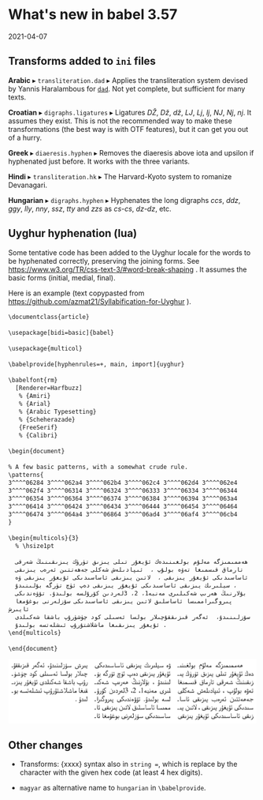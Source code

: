 # What's new in babel 3.57

2021-04-07

## Transforms added to `ini` files

**Arabic**  ▸ `transliteration.dad` ▸ Applies the transliteration system
  devised by Yannis Haralambous for
  [`dad`](http://mirrors.ctan.org/language/arabic/dad/dad-user-guide.pdf).
  Not yet complete, but sufficient for many texts.

**Croatian**  ▸ `digraphs.ligatures` ▸ Ligatures *DŽ*, *Dž*,
*dž*, *LJ*, *Lj*, *lj*, *NJ*,
*Nj*, *nj*. It assumes they exist. This is not the
recommended way to make these transformations (the best way is with
OTF features), but it can get you out of a hurry.

**Greek**  ▸ `diaeresis.hyphen` ▸ Removes the diaeresis above iota and
upsilon if hyphenated just before. It works with the
three variants.

**Hindi**  ▸ `transliteration.hk` ▸ The Harvard-Kyoto system to romanize
Devanagari.

**Hungarian**  ▸ `digraphs.hyphen` ▸ Hyphenates the long digraphs
*ccs*, *ddz*, *ggy*, *lly*, *nny*,
*ssz*, *tty* and *zzs* as *cs-cs*,
*dz-dz*, etc.

## Uyghur hyphenation (lua)

Some tentative code has been added to the Uyghur locale for the words
to be hyphenated correctly, preserving the joining forms. See
https://www.w3.org/TR/css-text-3/#word-break-shaping . It assumes the
basic forms (initial, medial, final). 

Here is an example (text copypasted from
https://github.com/azmat21/Syllabification-for-Uyghur ).
```
\documentclass{article}

\usepackage[bidi=basic]{babel}

\usepackage{multicol}

\babelprovide[hyphenrules=+, main, import]{uyghur}

\babelfont{rm}
  [Renderer=Harfbuzz]
   % {Amiri}
   % {Arial}
   % {Arabic Typesetting}
   % {Scheherazade}
   {FreeSerif}
   % {Calibri}

\begin{document}

% A few basic patterns, with a somewhat crude rule.
\patterns{
3^^^^06284 3^^^^062a4 3^^^^062b4 3^^^^062c4 3^^^^062d4 3^^^^062e4
3^^^^062f4 3^^^^06314 3^^^^06324 3^^^^06333 3^^^^06334 3^^^^06344
3^^^^06354 3^^^^06364 3^^^^06374 3^^^^06384 3^^^^06394 3^^^^063a4
3^^^^06414 3^^^^06424 3^^^^06434 3^^^^06444 3^^^^06454 3^^^^06464
3^^^^06474 3^^^^064a4 3^^^^06864 3^^^^06ad4 3^^^^06af4 3^^^^06cb4
}

\begin{multicols}{3}
  % \hsize1pt

  ھەممىمىزگە مەلۇم بولغىنىدەك ئۇيغۇر تىلى يىزىق تۈرۈك يىزىقىنىڭ شەرقى
  تارماق قىسمىغا تەۋە بولۇپ ،  ئىپادىلەش شەكلى جەھەتتىن ئەرەب يىزىقى
  ئاساسىدىكى ئۇيغۇر يىزىقى ،  لاتىن يىزىقى ئاساسىدىكى ئۇيغۇر يىزىقى ۋە
  سيلىرىك يىزىقى ئاساسىدىكى ئ‍ۇيغۇر يىزىقى دەپ ئۈچ تۈرگە بۆلىنىدۇ ، 
  بۇلارنىڭ ھەرىپ شەكىلىرى مەنبە1، 2، 3لەردىن كۆرۇلسە بولىدۇ. تۆۋەندىكى
  پىروگىراممىسا ئاساسلىق لاتىن يىزىقى ئاساسىدىكى سۆزلەرنى بوغۇمغا ئايىرش
  سۆزلىنىدۇ،  ئەگەر قىزىققۇچىلار بولسا ئەسىلى كود چۈشۈرۇپ باشقا شەكىلدى
  ئ‍ۇيغۇر يىزىقىغا ماشلاشتۇرۇپ ئىشلەتسە بولىدۇ .
\end{multicols}

\end{document}
```

![Uyghur](../media/uyghur-hyphenation.png)

## Other changes

* Transforms: {xxxx} syntax also in `string =`, which is replace by the
   character with the given hex code (at least 4 hex digits).

* `magyar` as alternative name to `hungarian` in `\babelprovide`.


